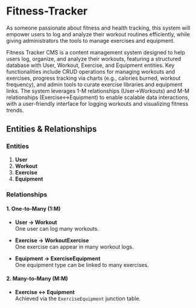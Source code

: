 # Fitness-Tracker

As someone passionate about fitness and health tracking, this system will empower users to log and analyze their workout routines efficiently, while giving administrators the tools to manage exercises and equipment.

Fitness Tracker CMS is a content management system designed to help users log, organize, and analyze their workouts, featuring a structured database with User, Workout, Exercise, and Equipment entities. Key functionalities include CRUD operations for managing workouts and exercises, progress tracking via charts (e.g., calories burned, workout frequency), and admin tools to curate exercise libraries and equipment links. The system leverages 1-M relationships (User→Workouts) and M-M relationships (Exercise↔Equipment) to enable scalable data interactions, with a user-friendly interface for logging workouts and visualizing fitness trends.

##  Entities & Relationships

###  Entities

1. **User**
2. **Workout**
3. **Exercise**
4. **Equipment**

### Relationships

#### 1. One-to-Many (1:M)
- **User → Workout**  
  One user can log many workouts.

- **Exercise → WorkoutExercise**  
  One exercise can appear in many workout logs.

- **Equipment → ExerciseEquipment**  
  One equipment type can be linked to many exercises.

#### 2. Many-to-Many (M:M)
- **Exercise ↔ Equipment**  
  Achieved via the `ExerciseEquipment` junction table.
